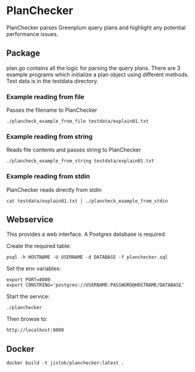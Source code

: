 # PlanChecker
PlanChecker parses Greenplum query plans and highlight any potential performance issues.

## Package
plan.go contains all the logic for parsing the query plans.
There are 3 example programs which initialize a plan object using different methods.
Test data is in the testdata directory.

### Example reading from file
Passes the filename to PlanChecker
```
./plancheck_example_from_file testdata/explain01.txt
```

### Example reading from string
Reads file contents and passes string to PlanChecker
```
./plancheck_example_from_string testdata/explain01.txt
```

### Example reading from stdin
PlanChecker reads directly from stdin
```
cat testdata/explain01.txt | ./plancheck_example_from_stdin
```

## Webservice
This provides a web interface.
A Postgres database is required.

Create the required table:
```
psql -h HOSTNAME -U USERNAME -d DATABASE -f planchecker.sql
```

Set the env variables:
```
export PORT=8000
export CONSTRING='postgres://USERNAME:PASSWORD@HOSTNAME/DATABASE'
```

Start the service:
```
./planchecker
```

Then browse to:
```
http://localhost:8000
```

## Docker
```
docker build -t jistok/planchecker:latest .
```